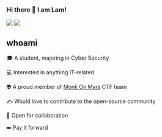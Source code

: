 ### Hi there 👋 I am Lam!
[<img src="https://img.shields.io/badge/twitter-%231DA1F2.svg?&style=for-the-badge&logo=twitter&logoColor=white">](https://twitter.com/Lammm_99)
[<img src="https://img.shields.io/badge/linkedin-%230077B5.svg?&style=for-the-badge&logo=linkedin&logoColor=white">](https://www.linkedin.com/in/zhenlam-wong/)

## whoami
🎓 A student, majoring in Cyber Security

💻 Interested in anything IT-related

👽 A proud member of [Monk On Mars](https://monkonmars.github.io/Monk-on-Mars/) CTF team 

✍️ Would love to contribute to the open-source community

👯 Open for collaboration

➡️ Pay it forward